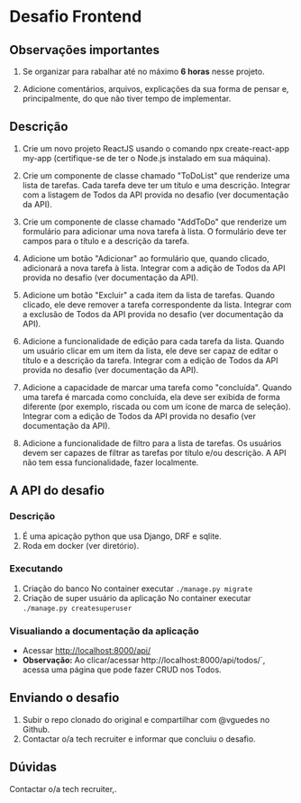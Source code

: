 # Desafio Frontend

## Observações importantes
1. Se organizar para rabalhar até no máximo **6 horas** nesse projeto.

1. Adicione comentários, arquivos, explicações da sua forma de pensar e, principalmente, do que não tiver tempo de implementar.

## Descrição

1. Crie um novo projeto ReactJS usando o comando npx create-react-app my-app (certifique-se de ter o Node.js instalado em sua máquina).

1. Crie um componente de classe chamado "ToDoList" que renderize uma lista de tarefas. Cada tarefa deve ter um título e uma descrição. Integrar com a listagem de Todos da API provida no desafio (ver documentação da API).

1. Crie um componente de classe chamado "AddToDo" que renderize um formulário para adicionar uma nova tarefa à lista. O formulário deve ter campos para o título e a descrição da tarefa.

1. Adicione um botão "Adicionar" ao formulário que, quando clicado, adicionará a nova tarefa à lista. Integrar com a adição de Todos da API provida no desafio (ver documentação da API).

1. Adicione um botão "Excluir" a cada item da lista de tarefas. Quando clicado, ele deve remover a tarefa correspondente da lista. Integrar com a exclusão de Todos da API provida no desafio (ver documentação da API).

1. Adicione a funcionalidade de edição para cada tarefa da lista. Quando um usuário clicar em um item da lista, ele deve ser capaz de editar o título e a descrição da tarefa. Integrar com a edição de Todos da API provida no desafio (ver documentação da API).

1. Adicione a capacidade de marcar uma tarefa como "concluída". Quando uma tarefa é marcada como concluída, ela deve ser exibida de forma diferente (por exemplo, riscada ou com um ícone de marca de seleção). Integrar com a edição de Todos da API provida no desafio (ver documentação da API).

1. Adicione a funcionalidade de filtro para a lista de tarefas. Os usuários devem ser capazes de filtrar as tarefas por título e/ou descrição. A API não tem essa funcionalidade, fazer localmente.

## A API do desafio
### Descrição
1. É uma apicação python que usa Django, DRF e sqlite.
1. Roda em docker (ver diretório).

### Executando
1. Criação do banco
No container executar `./manage.py migrate`
1. Criação de super usuário da aplicação
No container executar `./manage.py createsuperuser`

### Visualiando a documentação da aplicação
- Acessar [http://localhost:8000/api/](http://localhost:8000/api/)
- **Observação:** Ao clicar/acessar http://localhost:8000/api/todos/`, acessa uma página que pode fazer CRUD nos Todos.

## Enviando o desafio
1. Subir o repo clonado do original e compartilhar com @vguedes no Github.
1. Contactar o/a tech recruiter e informar que concluiu o desafio.

## Dúvidas
Contactar o/a tech recruiter,.